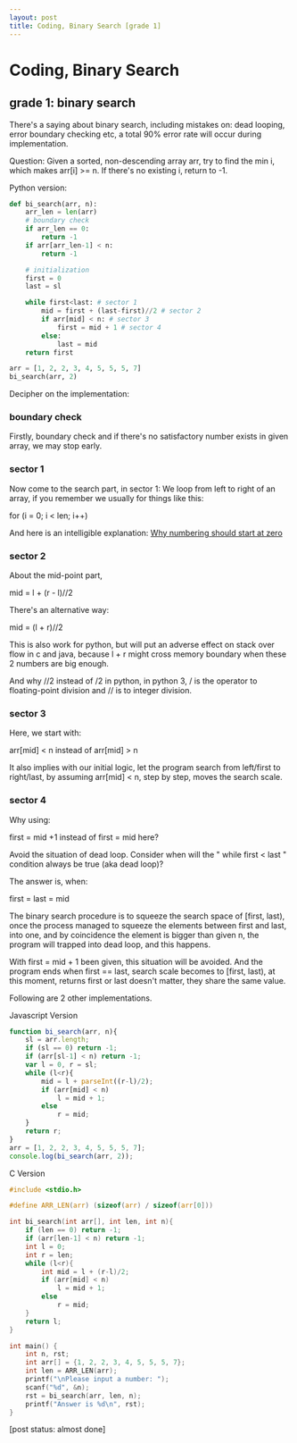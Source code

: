 ```yaml
---
layout: post
title: Coding, Binary Search [grade 1]
---
```


# Coding, Binary Search

## grade 1: binary search

There's a saying about binary search, including mistakes on: dead looping, error boundary checking etc, a total 90% error rate will occur during implementation.

Question:
Given a sorted, non-descending array arr, try to find the min i, which makes arr[i] >= n. If there's no existing i, return to -1.

Python version:

```python
def bi_search(arr, n):
    arr_len = len(arr)
    # boundary check
    if arr_len == 0:
        return -1
    if arr[arr_len-1] < n:
        return -1

    # initialization
    first = 0
    last = sl

    while first<last: # sector 1
        mid = first + (last-first)//2 # sector 2
        if arr[mid] < n: # sector 3
            first = mid + 1 # sector 4
        else:
            last = mid
    return first

arr = [1, 2, 2, 3, 4, 5, 5, 5, 7]
bi_search(arr, 2)

```

Decipher on the implementation:

### boundary check

Firstly, boundary check and if there's no satisfactory number exists in given array, we may stop early.

### sector 1

Now come to the search part, in sector 1:
We loop from left to right of an array, if you remember we usually for things like this:

for (i = 0; i < len; i++)

And here is an intelligible explanation:
[Why numbering should start at zero](https://www.cs.utexas.edu/users/EWD/transcriptions/EWD08xx/EWD831.html)

### sector 2
About the mid-point part,

mid = l + (r - l)//2

There's an alternative way:

mid = (l + r)//2

This is also work for python, but will put an adverse effect on stack over flow in c and java, because l + r might cross memory boundary when these 2 numbers are big enough.

And why //2 instead of /2 in python, in python 3, / is the operator to floating-point division and // is to integer division.

### sector 3

Here, we start with:

arr[mid] < n instead of arr[mid] > n

It also implies with our initial logic, let the program search from left/first to right/last, by assuming arr[mid] < n, step by step, moves the search scale.

### sector 4

Why using:

first = mid +1 instead of first = mid here?

Avoid the situation of dead loop. Consider when will the " while first < last " condition always be true (aka dead loop)?

The answer is, when:

first = last = mid

The binary search procedure is to squeeze the search space of [first, last), once the process managed to squeeze the elements between first and last, into one, and by coincidence the element is bigger than given n, the program will trapped into dead loop, and this happens.

With first = mid + 1 been given, this situation will be avoided. And the program ends when first == last, search scale becomes to [first, last), at this moment, returns first or last doesn't matter, they share the same value.

Following are 2 other implementations.

Javascript Version

```javascript
function bi_search(arr, n){
    sl = arr.length;
    if (sl == 0) return -1;
    if (arr[sl-1] < n) return -1;
    var l = 0, r = sl;
    while (l<r){
        mid = l + parseInt((r-l)/2);
        if (arr[mid] < n)
            l = mid + 1;
        else
            r = mid;
    }
    return r;
}
arr = [1, 2, 2, 3, 4, 5, 5, 5, 7];
console.log(bi_search(arr, 2));
```

C Version

```c
#include <stdio.h>

#define ARR_LEN(arr) (sizeof(arr) / sizeof(arr[0]))

int bi_search(int arr[], int len, int n){
    if (len == 0) return -1;
    if (arr[len-1] < n) return -1;
    int l = 0;
    int r = len;
    while (l<r){
        int mid = l + (r-l)/2;
        if (arr[mid] < n)
            l = mid + 1;
        else
            r = mid;
    }
    return l;
}

int main() {
    int n, rst;
    int arr[] = {1, 2, 2, 3, 4, 5, 5, 5, 7};
    int len = ARR_LEN(arr);
    printf("\nPlease input a number: ");
    scanf("%d", &n);
    rst = bi_search(arr, len, n);
    printf("Answer is %d\n", rst);
}

```

[post status: almost done]